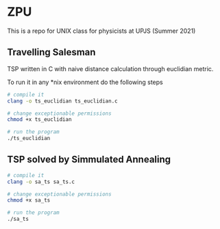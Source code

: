 # ZPU
This is a repo for UNIX class for physicists at UPJS (Summer 2021)



## Travelling Salesman 

TSP written in C with naive distance calculation through euclidian metric.


To run it in any *nix environment do the following steps
```BASH
# compile it 
clang -o ts_euclidian ts_euclidian.c

# change exceptionable permissions 
chmod +x ts_euclidian

# run the program
./ts_euclidian

```

## TSP solved by Simmulated Annealing 
```BASH
# compile it 
clang -o sa_ts sa_ts.c

# change exceptionable permissions 
chmod +x sa_ts

# run the program
./sa_ts

```





